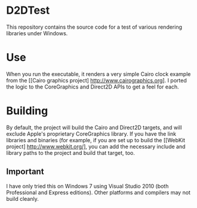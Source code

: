 # D2DTest

This repository contains the source code for a test of various rendering libraries under Windows.

# Use

When you run the executable, it renders a very simple Cairo clock example from the [[Cairo graphics
project] http://www.cairographics.org].  I ported the logic to the CoreGraphics and Direct2D APIs
to get a feel for each.

# Building

By default, the project will build the Cairo and Direct2D targets, and will exclude Apple's
proprietary CoreGraphics library.  If you have the link libraries and binaries (for example,
if you are set up to build the [[WebKit project] http://www.webkit.org/], you can add the
necessary include and library paths to the project and build that target, too.

## Important

I have only tried this on Windows 7 using Visual Studio 2010 (both Professional and Express
editions).  Other platforms and compilers may not build cleanly.
